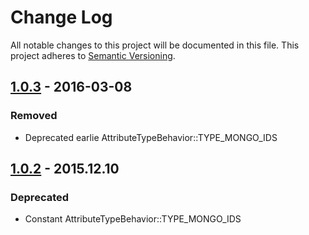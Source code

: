 # Change Log
All notable changes to this project will be documented in this file.
This project adheres to [Semantic Versioning](http://semver.org/).

## [1.0.3] - 2016-03-08
### Removed
 - Deprecated earlie AttributeTypeBehavior::TYPE_MONGO_IDS
 
## [1.0.2] - 2015.12.10 
### Deprecated
 - Constant AttributeTypeBehavior::TYPE_MONGO_IDS
 
[1.0.3]: https://github.com/consultnn/yii2-behaviors/compare/v1.0.2...v1.0.3
[1.0.2]: https://github.com/consultnn/yii2-behaviors/compare/v1.0.1...v1.0.2
